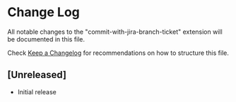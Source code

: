 # Change Log

All notable changes to the "commit-with-jira-branch-ticket" extension will be documented in this file.

Check [Keep a Changelog](http://keepachangelog.com/) for recommendations on how to structure this file.

## [Unreleased]

- Initial release